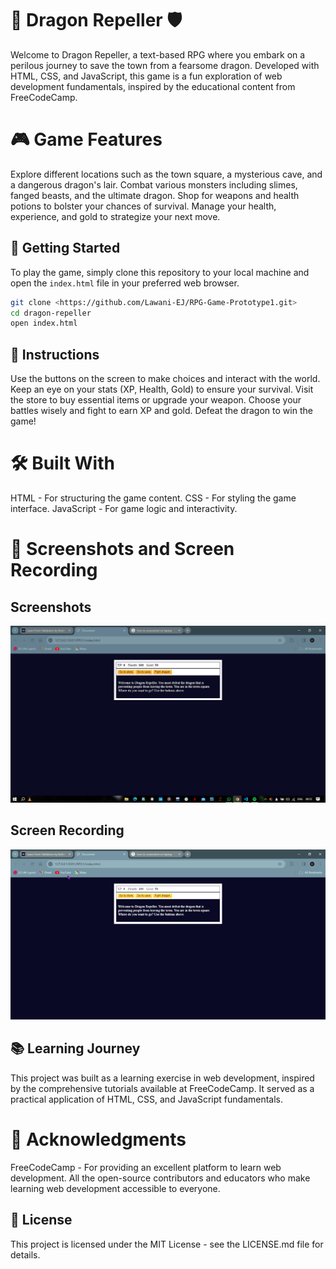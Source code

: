 # 🐉 Dragon Repeller 🛡️

Welcome to Dragon Repeller, a text-based RPG where you embark on a perilous journey to save the town from a fearsome dragon. Developed with HTML, CSS, and JavaScript, this game is a fun exploration of web development fundamentals, inspired by the educational content from FreeCodeCamp.

# 🎮 Game Features

Explore different locations such as the town square, a mysterious cave, and a dangerous dragon's lair.
Combat various monsters including slimes, fanged beasts, and the ultimate dragon.
Shop for weapons and health potions to bolster your chances of survival.
Manage your health, experience, and gold to strategize your next move.

## 🚀 Getting Started

To play the game, simply clone this repository to your local machine and open the ` index.html ` file in your preferred web browser.

``` bash
git clone <https://github.com/Lawani-EJ/RPG-Game-Prototype1.git>
cd dragon-repeller
open index.html
```

## 📖 Instructions

Use the buttons on the screen to make choices and interact with the world.
Keep an eye on your stats (XP, Health, Gold) to ensure your survival.
Visit the store to buy essential items or upgrade your weapon.
Choose your battles wisely and fight to earn XP and gold.
Defeat the dragon to win the game!

# 🛠️ Built With

HTML - For structuring the game content.
CSS - For styling the game interface.
JavaScript - For game logic and interactivity.

# 📸 Screenshots and Screen Recording

## Screenshots

![image](./Assets/Screenshot%20(1).png)

## Screen Recording

![video](./Assets/screenrecord1.gif)

## 📚 Learning Journey

This project was built as a learning exercise in web development, inspired by the comprehensive tutorials available at FreeCodeCamp. It served as a practical application of HTML, CSS, and JavaScript fundamentals.

# 🙏 Acknowledgments

FreeCodeCamp - For providing an excellent platform to learn web development.
All the open-source contributors and educators who make learning web development accessible to everyone.

## 📄 License

This project is licensed under the MIT License - see the LICENSE.md file for details.

